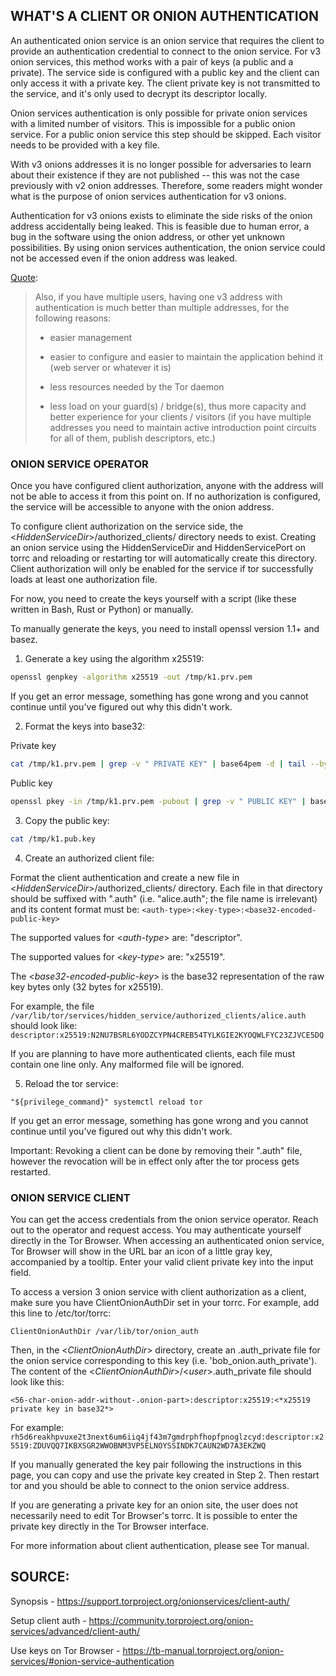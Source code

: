 ## WHAT'S A CLIENT OR ONION AUTHENTICATION

An authenticated onion service is an onion service that requires the client to provide an authentication credential to connect to the onion service. For v3 onion services, this method works with a pair of keys (a public and a private). The service side is configured with a public key and the client can only access it with a private key. The client private key is not transmitted to the service, and it's only used to decrypt its descriptor locally.

Onion services authentication is only possible for private onion services with a limited number of visitors. This is impossible for a public onion service. For a public onion service this step should be skipped. Each visitor needs to be provided with a key file.

With v3 onions addresses it is no longer possible for adversaries to learn about their existence if they are not published -- this was not the case previously with v2 onion addresses. Therefore, some readers might wonder what is the purpose of onion services authentication for v3 onions.

Authentication for v3 onions exists to eliminate the side risks of the onion address accidentally being leaked. This is feasible due to human error, a bug in the software using the onion address, or other yet unknown possibilities. By using onion services authentication, the onion service could not be accessed even if the onion address was leaked.

[Quote](https://lists.torproject.org/pipermail/tor-dev/2019-December/014106.html):

<blockquote>
Also, if you have multiple users, having one v3 address with authentication is much better than multiple addresses, for the following reasons:

* easier management

*	easier to configure and easier to maintain the application behind it (web server or whatever it is)

* less resources needed by the Tor daemon

*	less load on your guard(s) / bridge(s), thus more capacity and better experience for your clients / visitors (if you have multiple addresses you need to maintain active introduction point circuits for all of them, publish descriptors, etc.)
</blockquote>


### ONION SERVICE OPERATOR

Once you have configured client authorization, anyone with the address will not be able to access it from this point on. If no authorization is configured, the service will be accessible to anyone with the onion address.

To configure client authorization on the service side, the <*HiddenServiceDir*>/authorized_clients/ directory needs to exist. Creating an onion service using the HiddenServiceDir and HiddenServicePort on torrc and reloading or restarting tor will automatically create this directory. Client authorization will only be enabled for the service if tor successfully loads at least one authorization file.

For now, you need to create the keys yourself with a script (like these written in Bash, Rust or Python) or manually.

To manually generate the keys, you need to install openssl version 1.1+ and basez.

1. Generate a key using the algorithm x25519:
```sh
openssl genpkey -algorithm x25519 -out /tmp/k1.prv.pem
```

If you get an error message, something has gone wrong and you cannot continue until you've figured out why this didn't work.

2. Format the keys into base32:

Private key
```sh
cat /tmp/k1.prv.pem | grep -v " PRIVATE KEY" | base64pem -d | tail --bytes=32 | base32 | sed 's/=//g' > /tmp/k1.prv.key
```

Public key
```sh
openssl pkey -in /tmp/k1.prv.pem -pubout | grep -v " PUBLIC KEY" | base64pem -d | tail --bytes=32 | base32 | sed 's/=//g' > /tmp/k1.pub.key
```

3. Copy the public key:
```sh
cat /tmp/k1.pub.key
```

4. Create an authorized client file:

Format the client authentication and create a new file in <*HiddenServiceDir*>/authorized_clients/ directory. Each file in that directory should be suffixed with ".auth" (i.e. "alice.auth"; the file name is irrelevant) and its content format must be:
`<auth-type>:<key-type>:<base32-encoded-public-key>`

The supported values for <*auth-type*> are: "descriptor".

The supported values for <*key-type*> are: "x25519".

The <*base32-encoded-public-key*> is the base32 representation of the raw key bytes only (32 bytes for x25519).

For example, the file `/var/lib/tor/services/hidden_service/authorized_clients/alice.auth` should look like:
`descriptor:x25519:N2NU7BSRL6YODZCYPN4CREB54TYLKGIE2KYOQWLFYC23ZJVCE5DQ`

If you are planning to have more authenticated clients, each file must contain one line only. Any malformed file will be ignored.

5. Reload the tor service:
```
"${privilege_command}" systemctl reload tor
```

If you get an error message, something has gone wrong and you cannot continue until you've figured out why this didn't work.

Important: Revoking a client can be done by removing their ".auth" file, however the revocation will be in effect only after the tor process gets restarted.


### ONION SERVICE CLIENT

You can get the access credentials from the onion service operator. Reach out to the operator and request access. You may authenticate yourself directly in the Tor Browser. When accessing an authenticated onion service, Tor Browser will show in the URL bar an icon of a little gray key, accompanied by a tooltip. Enter your valid client private key into the input field.

To access a version 3 onion service with client authorization as a client, make sure you have ClientOnionAuthDir set in your torrc. For example, add this line to /etc/tor/torrc:
```
ClientOnionAuthDir /var/lib/tor/onion_auth
```
Then, in the <*ClientOnionAuthDir*> directory, create an .auth_private file for the onion service corresponding to this key (i.e. 'bob_onion.auth_private'). The content of the <*ClientOnionAuthDir*>/<*user*>.auth_private file should look like this:

`<56-char-onion-addr-without-.onion-part>:descriptor:x25519:<*x25519 private key in base32*>`

For example:
`rh5d6reakhpvuxe2t3next6um6iiq4jf43m7gmdrphfhopfpnoglzcyd:descriptor:x25519:ZDUVQQ7IKBXSGR2WWOBNM3VP5ELNOYSSINDK7CAUN2WD7A3EKZWQ`

If you manually generated the key pair following the instructions in this page, you can copy and use the private key created in Step 2. Then restart tor and you should be able to connect to the onion service address.

If you are generating a private key for an onion site, the user does not necessarily need to edit Tor Browser's torrc. It is possible to enter the private key directly in the Tor Browser interface.

For more information about client authentication, please see Tor manual.

## SOURCE:

Synopsis - https://support.torproject.org/onionservices/client-auth/

Setup client auth - https://community.torproject.org/onion-services/advanced/client-auth/

Use keys on Tor Browser - https://tb-manual.torproject.org/onion-services/#onion-service-authentication
